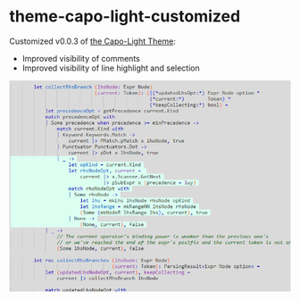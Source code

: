 # theme-capo-light-customized
Customized v0.0.3 of [the Capo-Light Theme](https://marketplace.visualstudio.com/items?itemName=gerane.Theme-Capo-Light):

- Improved visibility of comments
- Improved visibility of line highlight and selection

![screenshot of vscode with the theme applied](./screenshot.png?raw=true)
